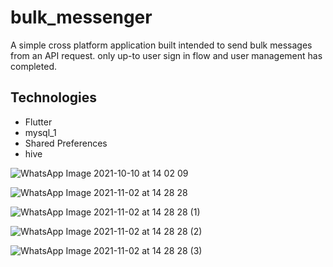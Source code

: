 # bulk_messenger

A simple cross platform application built intended to
send bulk messages from an API request. only up-to
user sign in flow and user management has completed.

## Technologies

- Flutter
- mysql_1
- Shared Preferences
- hive




![WhatsApp Image 2021-10-10 at 14 02 09](https://user-images.githubusercontent.com/60178888/160425025-46f6d837-9b5e-4dd9-a9d8-eb0e11bc176d.jpeg)

![WhatsApp Image 2021-11-02 at 14 28 28](https://user-images.githubusercontent.com/60178888/160423773-cece985c-b242-48db-be77-f033b4f51ffe.jpeg)

![WhatsApp Image 2021-11-02 at 14 28 28 (1)](https://user-images.githubusercontent.com/60178888/160423816-116b9a52-75eb-4e14-b1fe-95d125db4ae7.jpeg)

![WhatsApp Image 2021-11-02 at 14 28 28 (2)](https://user-images.githubusercontent.com/60178888/160423841-5d31e74c-2893-424d-a8b5-912423f9a5e5.jpeg)

![WhatsApp Image 2021-11-02 at 14 28 28 (3)](https://user-images.githubusercontent.com/60178888/160423863-01d1fc26-530f-4e2e-8be6-965b777d5a57.jpeg)

